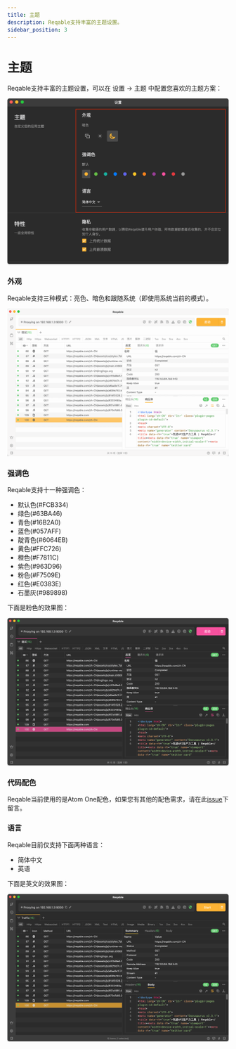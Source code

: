 ```yaml
---
title: 主题
description: Reqable支持丰富的主题设置。
sidebar_position: 3
---
```


# 主题

Reqable支持丰富的主题设置，可以在 设置 -> 主题 中配置您喜欢的主题方案：

![](arts/settings.png)

### 外观

Reqable支持三种模式：亮色、暗色和跟随系统（即使用系统当前的模式）。

![亮色效果](arts/appearence.png)

### 强调色

Reqable支持十一种强调色：
- 默认色(#FCB334)
- 绿色(#63BA46)
- 青色(#16B2A0)
- 蓝色(#057AFF)
- 靛青色(#6064EB)
- 黄色(#FFC726)
- 橙色(#F7811C)
- 紫色(#963D96)
- 粉色(#F7509E)
- 红色(#E0383E)
- 石墨灰(#989898)

下面是粉色的效果图：

![](arts/accent.png)

### 代码配色

Reqable当前使用的是Atom One配色，如果您有其他的配色需求，请在此[issue](https://github.com/reqable/reqable-app/issues/17)下留言。

### 语言

Reqable目前仅支持下面两种语言：
- 简体中文
- 英语

下面是英文的效果图：

![](arts/language.png)